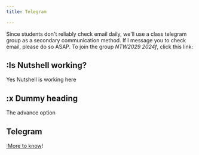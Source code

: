 ```yaml
---
title: Telegram

---
```

<style>
.nutshell-expandable{
    border-bottom: none;
    color:black !important;
    font-size:1.5rem;
    font-weight:500;
    margin-bottom:1rem;
}
</style>
Since students don't reliably check email daily, we'll use a class telegram group as a secondary communication method. If I message you to check email, please do so ASAP. To join the group _NTW2029 2024f_, click this link: <to be added>



## :Is Nutshell working?
Yes Nutshell is working here

## :x Dummy heading
The advance option


## Telegram
[:More to know](#x-dummy-heading)!




